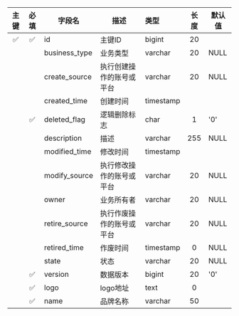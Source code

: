 <div class="database-data">

| 主键 | 必填 | 字段名 | 描述 | 类型 | 长度 | 默认值 |
| :------: | :------: | ------ | ------ | :------ | :------: | ------ |
| ✅ | ✅ | id | 主键ID | bigint | 20 |
| | | business_type | 业务类型 | varchar | 20 | NULL |
| | | create_source | 执行创建操作的账号或平台 | varchar | 20 | NULL |
| | | created_time | 创建时间 | timestamp |
| | ✅ | deleted_flag | 逻辑删除标志 | char | 1 | '0' |
| | | description | 描述 | varchar | 255 | NULL |
| | | modified_time | 修改时间 | timestamp |
| | | modify_source | 执行修改操作的账号或平台 | varchar | 20 | NULL |
| | | owner | 业务所有者 | varchar | 20 | NULL |
| | | retire_source | 执行作废操作的账号或平台 | varchar | 20 | NULL |
| | | retired_time | 作废时间 | timestamp | 0 | NULL |
| | | state | 状态 | varchar | 20 | NULL |
| | ✅ | version | 数据版本 | bigint | 20 | '0' |
| | ✅ | logo | logo地址 | text | 0 |
| | ✅ | name | 品牌名称 | varchar | 50 |

</div>